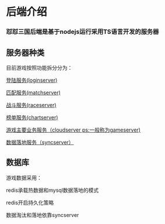 # 后端介绍

### 怼怼三国后端是基于nodejs运行采用TS语言开发的服务器

## 服务器种类

目前游戏按照功能拆分分为：

 [登陆服务\(loginserver\)](deng-lu-fu-wu-loginserver.md) 

[匹配服务\(matchserver\) ](pi-pei-fu-wu-matchserver.md)

[战斗服务\(raceserver\) ](zhan-dou-fu-wu-raceserver.md)

[榜单服务\(chartserver\) ](bang-dan-fu-wu-chartserver.md)

[游戏主要业务服务（cloudserver ps:一般称为gameserver\) ](zhu-ye-wu-cloudserver.md)

[数据落地服务（syncserver）](shu-ju-luo-di-fu-wu-syncserver.md)

## 数据库

游戏数据采用：

 redis承载热数据和mysql数据落地的模式  

redis开启持久化策略 

数据淘汰和落地依靠syncserver

